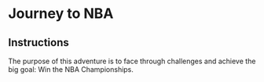 # Journey to NBA

## Instructions

The purpose of this adventure is to face through challenges and achieve the big goal: Win the NBA Championships.

